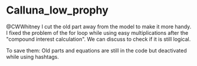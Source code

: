 # Calluna_low_prophy
@CWWhitney I cut the old part away from the model to make it more handy. I fixed the problem of the for loop while using easy multiplications after the "compound interest calculation". We can discuss to check if it is still logical.

To save them: Old parts and equations are still in the code but deactivated while using hashtags.

